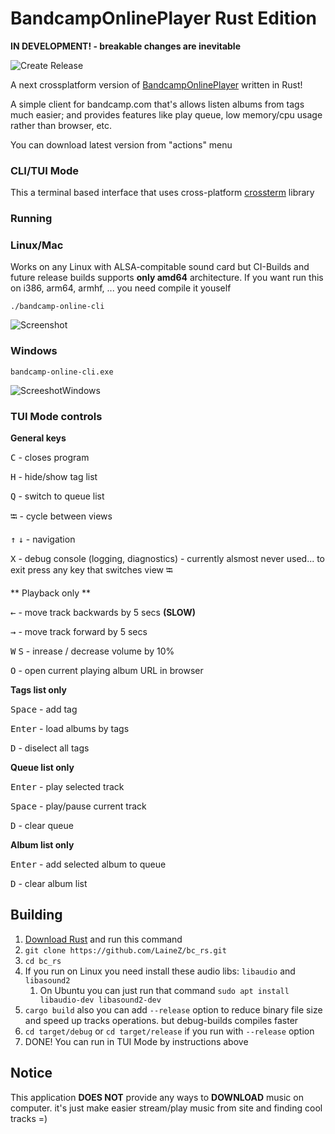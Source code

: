 # BandcampOnlinePlayer Rust Edition
**IN DEVELOPMENT! - breakable changes are inevitable**

![Create Release](https://github.com/LaineZ/bc_rs/workflows/Create%20Release/badge.svg?event=push)

A next crossplatform version of [BandcampOnlinePlayer](https://github.com/LaineZ/BandcampOnlinePlayer) written in Rust!

A simple client for bandcamp.com that's allows listen albums from tags much easier; and provides features like play queue, low memory/cpu usage rather than browser, etc.

You can download latest version from "actions" menu

### CLI/TUI Mode
This a terminal based interface that uses cross-platform [crossterm]([https://github.com/crossterm-rs/crossterm) library

### Running

### Linux/Mac

Works on any Linux with ALSA-compitable sound card but CI-Builds and future release builds supports **only amd64** architecture. If you want run this on i386, arm64, armhf, ... you need compile it youself

```./bandcamp-online-cli```

![Screenshot](https://i.imgur.com/jKar1mc.png)

### Windows

``bandcamp-online-cli.exe``

![ScreeshotWindows](https://i.imgur.com/NIg76L6.png)

### TUI Mode controls
**General keys**

<kbd>C</kbd> - closes program

<kbd>H</kbd> - hide/show tag list

<kbd>Q</kbd> - switch to queue list

<kbd>⭾</kbd> - cycle between views

<kbd>↑</kbd> <kbd>↓</kbd> - navigation

<kbd>X</kbd> - debug console (logging, diagnostics) - currently alsmost never used... to exit press any key that switches view <kbd>⭾</kbd>

** Playback only **

<kbd>←</kbd> - move track backwards by 5 secs **(SLOW)**

<kbd>→</kbd> - move track forward by 5 secs

<kbd>W</kbd> <kbd>S</kbd> - inrease / decrease volume by 10%

<kbd>O</kbd> - open current playing album URL in browser

**Tags list only**

<kbd>Space</kbd> - add tag

<kbd>Enter</kbd> - load albums by tags

<kbd>D</kbd> - diselect all tags

**Queue list only**

<kbd>Enter</kbd> - play selected track

<kbd>Space</kbd> - play/pause current track

<kbd>D</kbd> - clear queue

**Album list only**

<kbd>Enter</kbd> - add selected album to queue

<kbd>D</kbd> - clear album list

## Building
1. [Download Rust]([https://www.rust-lang.org/learn/get-started) and run this command
2. ```git clone https://github.com/LaineZ/bc_rs.git```
3. ```cd bc_rs```
4. If you run on Linux you need install these audio libs: ``libaudio`` and ``libasound2``
   1. On Ubuntu you can just run that command ``sudo apt install libaudio-dev libasound2-dev``
5. ```cargo build``` also you can add ``--release`` option to reduce binary file size and speed up tracks operations. but debug-builds compiles faster
6. ```cd target/debug``` or ```cd target/release``` if you run with ``--release`` option
7. DONE! You can run in TUI Mode by instructions above

## Notice
This application **DOES NOT** provide any ways to **DOWNLOAD** music on computer. it's just make easier stream/play music from site and finding cool tracks =)
